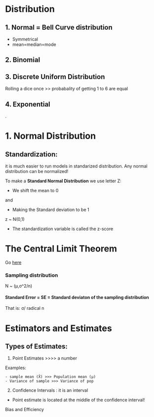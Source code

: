 # Distribution
## 1. Normal = Bell Curve distribution
- Symmetrical
- mean=median=mode
## 2. Binomial
## 3. Discrete Uniform Distribution
Rolling a dice once >> probabality of getting 1 to 6 are equal
## 4. Exponential

.


# 1. Normal Distribution

## Standardization:
it is much easier to run models in standarized distribution. Any normal distribution can be normalized!

To make a  **Standard Normal Distribution**  we use letter Z:
- We shift the mean to 0

and
- Making the Standard deviation to be 1

z ~ N(0,1)

- The standardization variable is called the z-score

# The Central Limit Theorem
Go [here](/notes.md#the-central-limit-theorem)
### Sampling distribution
N ~ (μ,σ^2/n)

#### Standard Error = SE = Standard deviaton of the sampling distribution 
That is: σ/ radical n

# Estimators and Estimates
## Types of Estimates:
1. Point Estimates >>>> a number

Examples:

    - sample mean (X̄) >>> Population mean (μ)
    - Variance of sample >>> Variance of pop

2. Confidence Intervals : it is an interval

- Point estimate is located at the middle of the confidence interval!

Bias and Efficiency


